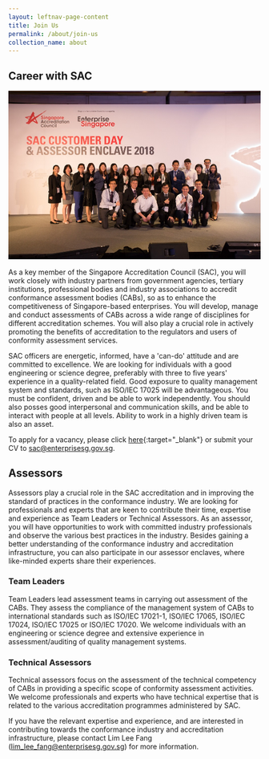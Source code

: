 ```yaml
---
layout: leftnav-page-content
title: Join Us
permalink: /about/join-us
collection_name: about
---
```

## Career with SAC
![join us](/images/about/join-us.jpg)

As a key member of the Singapore Accreditation Council (SAC), you will work closely with industry partners from government agencies, tertiary institutions, professional bodies and industry associations to accredit conformance assessment bodies (CABs), so as to enhance the competitiveness of Singapore-based enterprises. You will develop, manage and conduct assessments of CABs across a wide range of disciplines for different accreditation schemes. You will also play a crucial role in actively promoting the benefits of accreditation to the regulators and users of conformity assessment services. 

SAC officers are energetic, informed, have a 'can-do' attitude and are committed to excellence. We are looking for individuals with a good engineering or science degree, preferably with three to five years' experience in a quality-related field. Good exposure to quality management system and standards, such as ISO/IEC 17025 will be advantageous. You must be confident, driven and be able to work independently. You should also posses good interpersonal and communication skills, and be able to interact with people at all levels. Ability to work in a highly driven team is also an asset.

To apply for a vacancy, please click [here](http://careers-gov-search.jobstreet.com.sg/Careers-Gov/job-opening.php?src=3&organization=85&mode=org){:target="_blank"} or submit your CV to <sac@enterprisesg.gov.sg>.

## Assessors

Assessors play a crucial role in the SAC accreditation and in improving the standard of practices in the conformance industry. We are looking for professionals and experts that are keen to contribute their time, expertise and experience as Team Leaders or Technical Assessors. As an assessor, you will have opportunities to work with committed industry professionals and observe the various best practices in the industry. Besides gaining a better understanding of the conformance industry and accreditation infrastructure, you can also participate in our assessor enclaves, where like-minded experts share their experiences.

### Team Leaders
Team Leaders lead assessment teams in carrying out assessment of the CABs. They assess the compliance of the management system of CABs to international standards such as ISO/IEC 17021-1, ISO/IEC 17065, ISO/IEC 17024, ISO/IEC 17025 or ISO/IEC 17020. We welcome individuals with an engineering or science degree and extensive experience in assessment/auditing of quality management systems.

### Technical Assessors
Technical assessors focus on the assessment of the technical competency of CABs in providing a specific scope of conformity assessment activities. We welcome professionals and experts who have technical expertise that is related to the various accreditation programmes administered by SAC. 

If you have the relevant expertise and experience, and are interested in contributing towards the conformance industry and accreditation infrastructure, please contact Lim Lee Fang (<lim_lee_fang@enterprisesg.gov.sg>) for more information.
